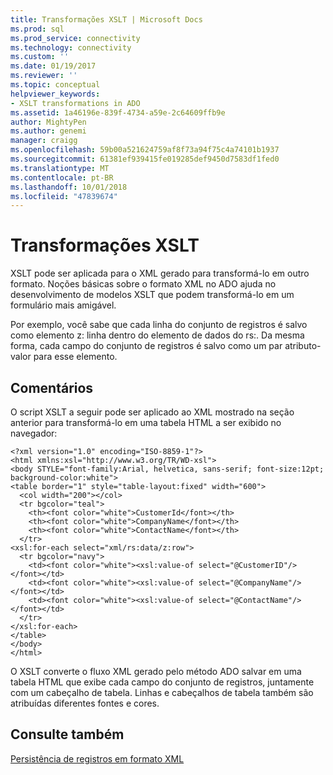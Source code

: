 ```yaml
---
title: Transformações XSLT | Microsoft Docs
ms.prod: sql
ms.prod_service: connectivity
ms.technology: connectivity
ms.custom: ''
ms.date: 01/19/2017
ms.reviewer: ''
ms.topic: conceptual
helpviewer_keywords:
- XSLT transformations in ADO
ms.assetid: 1a46196e-839f-4734-a59e-2c64609ffb9e
author: MightyPen
ms.author: genemi
manager: craigg
ms.openlocfilehash: 59b00a521624759af8f73a94f75c4a74101b1937
ms.sourcegitcommit: 61381ef939415fe019285def9450d7583df1fed0
ms.translationtype: MT
ms.contentlocale: pt-BR
ms.lasthandoff: 10/01/2018
ms.locfileid: "47839674"
---
```

# <a name="xslt-transformations"></a>Transformações XSLT
XSLT pode ser aplicada para o XML gerado para transformá-lo em outro formato. Noções básicas sobre o formato XML no ADO ajuda no desenvolvimento de modelos XSLT que podem transformá-lo em um formulário mais amigável.  
  
 Por exemplo, você sabe que cada linha do conjunto de registros é salvo como elemento z: linha dentro do elemento de dados do rs:. Da mesma forma, cada campo do conjunto de registros é salvo como um par atributo-valor para esse elemento.  
  
## <a name="remarks"></a>Comentários  
 O script XSLT a seguir pode ser aplicado ao XML mostrado na seção anterior para transformá-lo em uma tabela HTML a ser exibido no navegador:  
  
```  
<?xml version="1.0" encoding="ISO-8859-1"?>  
<html xmlns:xsl="http://www.w3.org/TR/WD-xsl">  
<body STYLE="font-family:Arial, helvetica, sans-serif; font-size:12pt; background-color:white">  
<table border="1" style="table-layout:fixed" width="600">  
  <col width="200"></col>  
  <tr bgcolor="teal">  
    <th><font color="white">CustomerId</font></th>  
    <th><font color="white">CompanyName</font></th>  
    <th><font color="white">ContactName</font></th>  
  </tr>  
<xsl:for-each select="xml/rs:data/z:row">  
  <tr bgcolor="navy">  
    <td><font color="white"><xsl:value-of select="@CustomerID"/></font></td>  
    <td><font color="white"><xsl:value-of select="@CompanyName"/></font></td>  
    <td><font color="white"><xsl:value-of select="@ContactName"/></font></td>   
  </tr>  
</xsl:for-each>  
</table>  
</body>  
</html>  
```  
  
 O XSLT converte o fluxo XML gerado pelo método ADO salvar em uma tabela HTML que exibe cada campo do conjunto de registros, juntamente com um cabeçalho de tabela. Linhas e cabeçalhos de tabela também são atribuídas diferentes fontes e cores.  
  
## <a name="see-also"></a>Consulte também  
 [Persistência de registros em formato XML](../../../ado/guide/data/persisting-records-in-xml-format.md)
